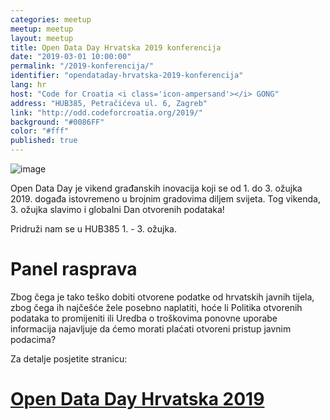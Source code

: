 ```yaml
---
categories: meetup
meetup: meetup
layout: meetup
title: Open Data Day Hrvatska 2019 konferencija
date: "2019-03-01 10:00:00"
permalink: "/2019-konferencija/"
identifier: "opendataday-hrvatska-2019-konferencija"
lang: hr
host: "Code for Croatia <i class='icon-ampersand'></i> GONG"
address: "HUB385, Petračićeva ul. 6, Zagreb"
link: "http://odd.codeforcroatia.org/2019/"
background: "#0086FF"
color: "#fff"
published: true
---
```


![image](https://odd.codeforcroatia.org/2019/img/logos/ODD_official_logo.png)

Open Data Day je vikend građanskih inovacija koji se od 1. do 3. ožujka 2019. događa istovremeno u brojnim gradovima diljem svijeta. Tog vikenda, 3. ožujka slavimo i globalni Dan otvorenih podataka!

Pridruži nam se u HUB385 1. - 3. ožujka.

# Panel rasprava

Zbog čega je tako teško dobiti otvorene podatke od hrvatskih javnih tijela, zbog čega ih najčešće žele posebno naplatiti, hoće li Politika otvorenih podataka to promijeniti ili Uredba o troškovima ponovne uporabe informacija najavljuje da ćemo morati plaćati otvoreni pristup javnim podacima?

Za detalje posjetite stranicu:

# [Open Data Day Hrvatska 2019](http://odd.codeforcroatia.org/2019/)
